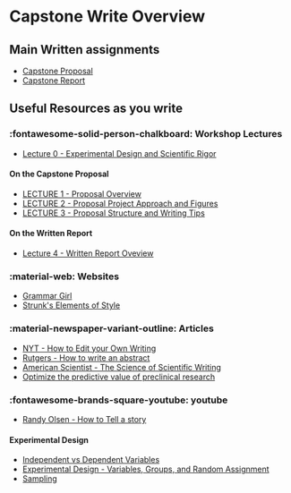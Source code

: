 # Capstone Write Overview

## Main Written assignments

<div class="grid cards" markdown>

- [Capstone Proposal](capstone-proposal-guidelines.md)
- [Capstone Report](written-report-guidelines.md)

</div>

## Useful Resources as you write

### :fontawesome-solid-person-chalkboard: Workshop Lectures

- [Lecture 0 - Experimental Design and Scientific Rigor](assets/LECTURE0-Experimental-Design-Scientific-Rigor.pdf)

#### On the Capstone Proposal

- [LECTURE 1 - Proposal Overview](assets/LECTURE1-Capstone-Proposal-Overview.pdf)
- [LECTURE 2 - Proposal Project Approach and Figures](assets/LECTURE2-Project-Approach-Figures.pdf)
- [LECTURE 3 - Proposal Structure and Writing Tips](assets/LECTURE3-Structure-Writing-Tips.pdf)
  
#### On the Written Report

- [Lecture 4 - Written Report Oveview](assets/LECTURE4-Written-Report.pdf)

### :material-web: Websites 
- [Grammar Girl](https://www.quickanddirtytips.com/grammar-girl/)
- [Strunk's Elements of Style](https://www.bartleby.com/lit-hub/the-elements-of-style/)

### :material-newspaper-variant-outline: Articles 
- [NYT - How to Edit your Own Writing](assets/How-to-Edit-Your-Own-Writing-The-New-York-Times.pdf)
- [Rutgers - How to write an abstract](assets/How%20to%20write%20an%20abstract%20Rutgers.pdf)
- [American Scientist - The Science of Scientific Writing](assets/The-Science-of-Scientific-Writing»American-Scientist.pdf)
- [Optimize the predictive value of preclinical research](https://www.ncbi.nlm.nih.gov/pmc/articles/PMC3511845/)

### :fontawesome-brands-square-youtube: youtube 
- [Randy Olsen - How to Tell a story](https://www.youtube.com/watch?v=ERB7ITvabA4)

#### Experimental Design
- [Independent vs Dependent Variables](https://www.youtube.com/watch?v=sbN-ymC6w3k&list=PL_pCzdGjrXUXiNIaoUNjjxZ4sAu8ypV-y&index=1)
- [Experimental Design - Variables, Groups, and Random Assignment](https://www.youtube.com/watch?v=xDWdJI_XT3k&list=PL_pCzdGjrXUXiNIaoUNjjxZ4sAu8ypV-y&index=2)
- [Sampling](https://www.youtube.com/watch?v=r-rFO_2NsgI&list=PL_pCzdGjrXUXiNIaoUNjjxZ4sAu8ypV-y&index=5)